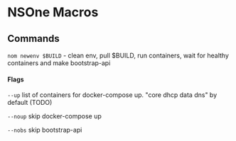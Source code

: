 # NSOne Maсros

## Commands

`nom newenv $BUILD` - clean env, pull $BUILD, run containers, wait for healthy containers and make bootstrap-api

#### Flags

`--up` list of containers for docker-compose up. "core dhcp data dns" by default (TODO)
 
`--noup` skip docker-compose up

`--nobs` skip bootstrap-api


